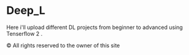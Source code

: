 # Deep_L

Here i'll upload different DL projects from beginner to advanced using Tenserflow  2 .

© All rights reserved to the owner of this site
